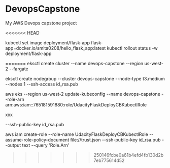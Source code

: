 # DevopsCapstone
My AWS Devops capstone project

<<<<<<< HEAD



kubectl set image deployment/flask-app flask-app=docker.io/smita0208/hello_flask_app:latest
kubectl rollout status -w deployment/flask-app

=======
eksctl create cluster --name devops-capstone --region us-west-2 --fargate

eksctl create nodegroup --cluster devops-capstone --node-type t3.medium --nodes 1 --ssh-access id_rsa.pub

aws eks --region us-west-2 update-kubeconfig --name devops-capstone --role-arn arn:aws:iam::765181591880:role/UdacityFlaskDeployCBKubectlRole

xxx

--ssh-public-key id_rsa.pub

aws iam create-role --role-name UdacityFlaskDeployCBKubectlRole --assume-role-policy-document file://trust.json --ssh-public-key id_rsa.pub --output text --query 'Role.Arn'
>>>>>>> 250146fcbe0a61b4efd4fb130d2b7eb775614d52
